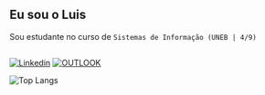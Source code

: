 ##   Eu sou o Luis 
Sou estudante no curso de `Sistemas de Informação (UNEB | 4/9)`

##
[![Linkedin](	https://img.shields.io/badge/LinkedIn-0077B5?style=for-the-badge&logo=linkedin&logoColor=white)](https://www.linkedin.com/in/luis-jackson-ba6268216/)
[![OUTLOOK](https://img.shields.io/badge/Microsoft_Outlook-0078D4?style=for-the-badge&logo=microsoft-outlook&logoColor=white)](junior-g-g@hotmail.com)

![Top Langs](https://github-readme-stats.vercel.app/api/top-langs/?username=Luisjackson&layout=compact&theme=dracula)
